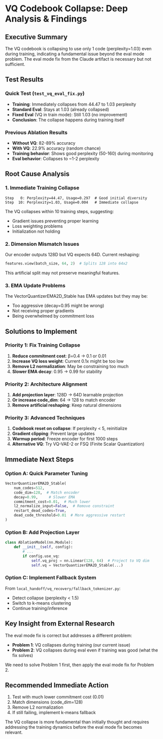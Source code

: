 # VQ Codebook Collapse: Deep Analysis & Findings

## Executive Summary
The VQ codebook is collapsing to use only 1 code (perplexity=1.03) even during training, indicating a fundamental issue beyond the eval mode problem. The eval mode fix from the Claude artifact is necessary but not sufficient.

## Test Results

### Quick Test (`test_vq_eval_fix.py`)
- **Training**: Immediately collapses from 44.47 to 1.03 perplexity
- **Standard Eval**: Stays at 1.03 (already collapsed)
- **Fixed Eval** (VQ in train mode): Still 1.03 (no improvement)
- **Conclusion**: The collapse happens during training itself

### Previous Ablation Results
- **Without VQ**: 82-89% accuracy
- **With VQ**: 22.9% accuracy (random chance)
- **Training behavior**: Shows good perplexity (50-160) during monitoring
- **Eval behavior**: Collapses to ~1-2 perplexity

## Root Cause Analysis

### 1. Immediate Training Collapse
```
Step   0: Perplexity=44.47, Usage=0.297  # Good initial diversity
Step  10: Perplexity=1.03, Usage=0.004   # Immediate collapse
```
The VQ collapses within 10 training steps, suggesting:
- Gradient issues preventing proper learning
- Loss weighting problems
- Initialization not holding

### 2. Dimension Mismatch Issues
Our encoder outputs 128D but VQ expects 64D. Current reshaping:
```python
features.view(batch_size, 64, 2)  # Splits 128 into 64x2
```
This artificial split may not preserve meaningful features.

### 3. EMA Update Problems
The VectorQuantizerEMA2D_Stable has EMA updates but they may be:
- Too aggressive (decay=0.95 might be wrong)
- Not receiving proper gradients
- Being overwhelmed by commitment loss

## Solutions to Implement

### Priority 1: Fix Training Collapse
1. **Reduce commitment cost**: β=0.4 → 0.1 or 0.01
2. **Increase VQ loss weight**: Current 0.1x might be too low
3. **Remove L2 normalization**: May be constraining too much
4. **Slower EMA decay**: 0.95 → 0.99 for stability

### Priority 2: Architecture Alignment
1. **Add projection layer**: 128D → 64D learnable projection
2. **Or increase code_dim**: 64 → 128 to match encoder
3. **Remove artificial reshaping**: Keep natural dimensions

### Priority 3: Advanced Techniques
1. **Codebook reset on collapse**: If perplexity < 5, reinitialize
2. **Gradient clipping**: Prevent large updates
3. **Warmup period**: Freeze encoder for first 1000 steps
4. **Alternative VQ**: Try VQ-VAE-2 or FSQ (Finite Scalar Quantization)

## Immediate Next Steps

### Option A: Quick Parameter Tuning
```python
VectorQuantizerEMA2D_Stable(
    num_codes=512,
    code_dim=128,  # Match encoder
    decay=0.99,     # Slower EMA
    commitment_cost=0.01,  # Much lower
    l2_normalize_input=False,  # Remove constraint
    restart_dead_codes=True,
    dead_code_threshold=0.01  # More aggressive restart
)
```

### Option B: Add Projection Layer
```python
class AblationModel(nn.Module):
    def __init__(self, config):
        # ...
        if config.use_vq:
            self.vq_proj = nn.Linear(128, 64)  # Project to VQ dim
            self.vq = VectorQuantizerEMA2D_Stable(...)
```

### Option C: Implement Fallback System
From `local_handoff/vq_recovery/fallback_tokenizer.py`:
- Detect collapse (perplexity < 1.5)
- Switch to k-means clustering
- Continue training/inference

## Key Insight from External Research
The eval mode fix is correct but addresses a different problem:
- **Problem 1**: VQ collapses during training (our current issue)
- **Problem 2**: VQ collapses during eval even if training was good (what the fix solves)

We need to solve Problem 1 first, then apply the eval mode fix for Problem 2.

## Recommended Immediate Action
1. Test with much lower commitment cost (0.01)
2. Match dimensions (code_dim=128)
3. Remove L2 normalization
4. If still failing, implement k-means fallback

The VQ collapse is more fundamental than initially thought and requires addressing the training dynamics before the eval mode fix becomes relevant.